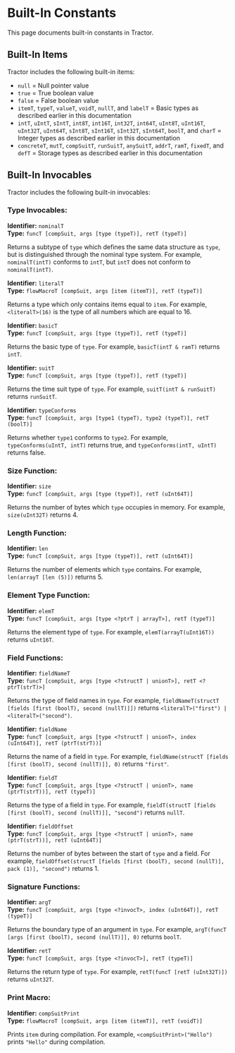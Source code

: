 
# Built-In Constants

This page documents built-in constants in Tractor.

## Built-In Items

Tractor includes the following built-in items:

* `null` = Null pointer value
* `true` = True boolean value
* `false` = False boolean value
* `itemT`, `typeT`, `valueT`, `voidT`, `nullT`, and `labelT` = Basic types as described earlier in this documentation
* `intT`, `uIntT`, `sIntT`, `int8T`, `int16T`, `int32T`, `int64T`, `uInt8T`, `uInt16T`, `uInt32T`, `uInt64T`, `sInt8T`, `sInt16T`, `sInt32T`, `sInt64T`, `boolT`, and `charT` = Integer types as described earlier in this documentation
* `concreteT`, `mutT`, `compSuitT`, `runSuitT`, `anySuitT`, `addrT`, `ramT`, `fixedT`, and `defT` = Storage types as described earlier in this documentation

## Built-In Invocables

Tractor includes the following built-in invocables:

### Type Invocables:

**Identifier:** `nominalT`  
**Type:** `funcT [compSuit, args [type (typeT)], retT (typeT)]`

Returns a subtype of `type` which defines the same data structure as `type`, but is distinguished through the nominal type system. For example, `nominalT(intT)` conforms to `intT`, but `intT` does not conform to `nominalT(intT)`.

**Identifier:** `literalT`  
**Type:** `flowMacroT [compSuit, args [item (itemT)], retT (typeT)]`

Returns a type which only contains items equal to `item`. For example, `<literalT>(16)` is the type of all numbers which are equal to 16.

**Identifier:** `basicT`  
**Type:** `funcT [compSuit, args [type (typeT)], retT (typeT)]`

Returns the basic type of `type`. For example, `basicT(intT & ramT)` returns `intT`.

**Identifier:** `suitT`  
**Type:** `funcT [compSuit, args [type (typeT)], retT (typeT)]`

Returns the time suit type of `type`. For example, `suitT(intT & runSuitT)` returns `runSuitT`.

**Identifier:** `typeConforms`  
**Type:** `funcT [compSuit, args [type1 (typeT), type2 (typeT)], retT (boolT)]`

Returns whether `type1` conforms to `type2`. For example, `typeConforms(uIntT, intT)` returns true, and `typeConforms(intT, uIntT)` returns false.

### Size Function:

**Identifier:** `size`  
**Type:** `funcT [compSuit, args [type (typeT)], retT (uInt64T)]`

Returns the number of bytes which `type` occupies in memory. For example, `size(uInt32T)` returns 4.

### Length Function:

**Identifier:** `len`  
**Type:** `funcT [compSuit, args [type (typeT)], retT (uInt64T)]`

Returns the number of elements which `type` contains. For example, `len(arrayT [len (5)])` returns 5.

### Element Type Function:

**Identifier:** `elemT`  
**Type:** `funcT [compSuit, args [type <?ptrT | arrayT>], retT (typeT)]`

Returns the element type of `type`. For example, `elemT(arrayT(uInt16T))` returns `uInt16T`.

### Field Functions:

**Identifier:** `fieldNameT`  
**Type:** `funcT [compSuit, args [type <?structT | unionT>], retT <?ptrT(strT)>]`

Returns the type of field names in `type`. For example, `fieldNameT(structT [fields [first (boolT), second (nullT)]])` returns `<literalT>("first") | <literalT>("second")`.

**Identifier:** `fieldName`  
**Type:** `funcT [compSuit, args [type <?structT | unionT>, index (uInt64T)], retT (ptrT(strT))]`

Returns the name of a field in `type`. For example, `fieldName(structT [fields [first (boolT), second (nullT)]], 0)` returns `"first"`.

**Identifier:** `fieldT`  
**Type:** `funcT [compSuit, args [type <?structT | unionT>, name (ptrT(strT))], retT (typeT)]`

Returns the type of a field in `type`. For example, `fieldT(structT [fields [first (boolT), second (nullT)]], "second")` returns `nullT`.

**Identifier:** `fieldOffset`  
**Type:** `funcT [compSuit, args [type <?structT | unionT>, name (ptrT(strT))], retT (uInt64T)]`

Returns the number of bytes between the start of `type` and a field. For example, `fieldOffset(structT [fields [first (boolT), second (nullT)], pack (1)], "second")` returns 1.

### Signature Functions:

**Identifier:** `argT`  
**Type:** `funcT [compSuit, args [type <?invocT>, index (uInt64T)], retT (typeT)]`

Returns the boundary type of an argument in `type`. For example, `argT(funcT [args [first (boolT), second (nullT)]], 0)` returns `boolT`.

**Identifier:** `retT`  
**Type:** `funcT [compSuit, args [type <?invocT>], retT (typeT)]`

Returns the return type of `type`. For example, `retT(funcT [retT (uInt32T)])` returns `uInt32T`.

### Print Macro:

**Identifier:** `compSuitPrint`  
**Type:** `flowMacroT [compSuit, args [item (itemT)], retT (voidT)]`

Prints `item` during compilation. For example, `<compSuitPrint>("Hello")` prints `"Hello"` during compilation.



